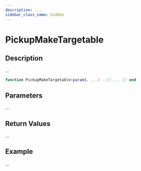 ```yaml
---
description: ...
sidebar_class_name: hidden
---
```


# PickupMakeTargetable

## Description

...

```lua
function PickupMakeTargetable(param1, ...) --[[ ... ]] end
```

## Parameters

...

## Return Values

...

## Example

...

